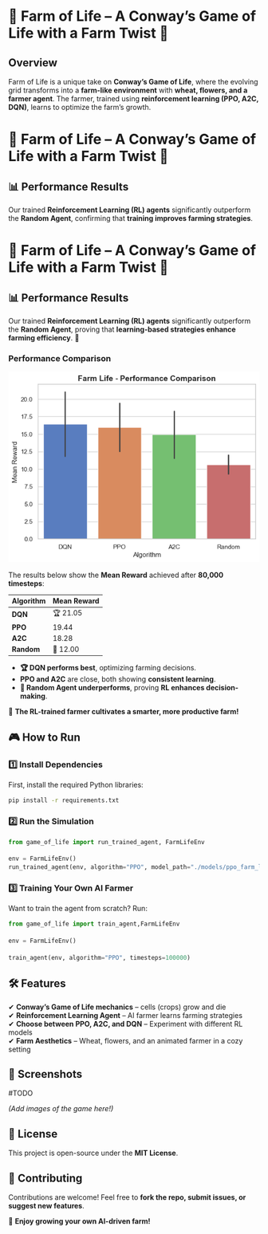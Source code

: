# 🌾 Farm of Life – A Conway’s Game of Life with a Farm Twist 🌱

## **Overview**
Farm of Life is a unique take on **Conway’s Game of Life**, where the evolving grid transforms into a **farm-like environment** with **wheat, flowers, and a farmer agent**. The farmer, trained using **reinforcement learning (PPO, A2C, DQN)**, learns to optimize the farm’s growth.

# 🌾 Farm of Life – A Conway’s Game of Life with a Farm Twist 🌱

## **📊 Performance Results**
Our trained **Reinforcement Learning (RL) agents** significantly outperform the **Random Agent**, confirming that **training improves farming strategies**.

# 🌾 Farm of Life – A Conway’s Game of Life with a Farm Twist 🌱

## **📊 Performance Results**
Our trained **Reinforcement Learning (RL) agents** significantly outperform the **Random Agent**, proving that **learning-based strategies enhance farming efficiency**. 🌟

### **Performance Comparison**
![Farm Life - Performance Comparison](image.png)

The results below show the **Mean Reward** achieved after **80,000 timesteps**:

| Algorithm | Mean Reward |
|-----------|------------|
| **DQN**   | 🏆 21.05    |
| **PPO**   | 19.44       |
| **A2C**   | 18.28       |
| **Random**| 🚜 12.00      |

- **🏆 DQN performs best**, optimizing farming decisions.  
- **PPO and A2C** are close, both showing **consistent learning**.  
- **🚜 Random Agent underperforms**, proving **RL enhances decision-making**.  

🚀 **The RL-trained farmer cultivates a smarter, more productive farm!**



## **🎮 How to Run**
### **1️⃣ Install Dependencies**
First, install the required Python libraries:
```bash
pip install -r requirements.txt
```
### **2️⃣ Run the Simulation**
```python
from game_of_life import run_trained_agent, FarmLifeEnv

env = FarmLifeEnv()
run_trained_agent(env, algorithm="PPO", model_path="./models/ppo_farm_life.zip")
```

### **3️⃣ Training Your Own AI Farmer**
Want to train the agent from scratch? Run:
```python
from game_of_life import train_agent,FarmLifeEnv

env = FarmLifeEnv()

train_agent(env, algorithm="PPO", timesteps=100000)
```

## **🛠️ Features**
✔ **Conway’s Game of Life mechanics** – cells (crops) grow and die  
✔ **Reinforcement Learning Agent** – AI farmer learns farming strategies  
✔ **Choose between PPO, A2C, and DQN** – Experiment with different RL models  
✔ **Farm Aesthetics** – Wheat, flowers, and an animated farmer in a cozy setting  

## **📸 Screenshots**
#TODO 


*(Add images of the game here!)*  

## **📜 License**
This project is open-source under the **MIT License**.

## **📢 Contributing**
Contributions are welcome! Feel free to **fork the repo, submit issues, or suggest new features**.

🚀 **Enjoy growing your own AI-driven farm!**
